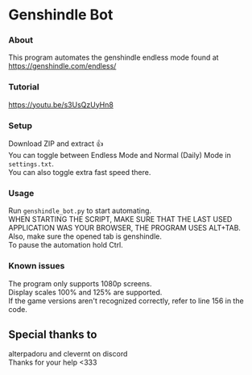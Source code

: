 # Genshindle Bot
### About
This program automates the genshindle endless mode found at https://genshindle.com/endless/

### Tutorial
https://youtu.be/s3UsQzUyHn8

### Setup
Download ZIP and extract 👍 \
You can toggle between Endless Mode and Normal (Daily) Mode in `settings.txt`. \
You can also toggle extra fast speed there.

### Usage
Run `genshindle_bot.py` to start automating. \
WHEN STARTING THE SCRIPT, MAKE SURE THAT THE LAST USED APPLICATION WAS YOUR BROWSER, THE PROGRAM USES ALT+TAB. \
Also, make sure the opened tab is genshindle. \
To pause the automation hold Ctrl.

### Known issues
The program only supports 1080p screens. \
Display scales 100% and 125% are supported. \
If the game versions aren't recognized correctly, refer to line 156 in the code.

## Special thanks to
alterpadoru and clevernt on discord \
Thanks for your help <333
